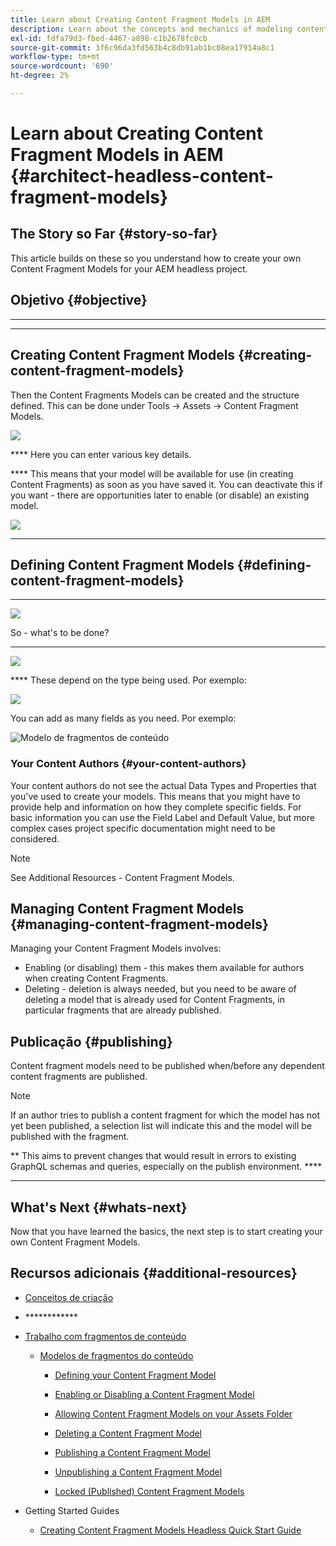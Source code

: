```yaml
---
title: Learn about Creating Content Fragment Models in AEM
description: Learn about the concepts and mechanics of modeling content for your Headless CMS using Content Fragments Models.
exl-id: fdfa79d3-fbed-4467-a898-c1b2678fc0cb
source-git-commit: 3f6c96da3fd563b4c8db91ab1bc08ea17914a8c1
workflow-type: tm+mt
source-wordcount: '690'
ht-degree: 2%

---
```


# Learn about Creating Content Fragment Models in AEM {#architect-headless-content-fragment-models}

## The Story so Far {#story-so-far}

[](overview.md)[](basics.md)

This article builds on these so you understand how to create your own Content Fragment Models for your AEM headless project.

## Objetivo {#objective}

* ****
* ****

<!-- which persona does this? -->
<!-- and who allows the configuration on the folders? -->

<!--
## Enabling Content Fragment Models {#enabling-content-fragment-models}

At the very start you need to enable Content Fragment Models for your site, this is done in the Configuration Browser; under Tools -> General -> Configuration Browser. You can either select to configure the global entry, or create a new configuration. For example:

![Define configuration](/help/assets/content-fragments/assets/cfm-conf-01.png)

>[!NOTE]
>
>See Additional Resources - Content Fragments in the Configuration Browser
-->

## Creating Content Fragment Models {#creating-content-fragment-models}

Then the Content Fragments Models can be created and the structure defined. This can be done under Tools -> Assets -> Content Fragment Models.

![](assets/cfm-tools.png)

**** Here you can enter various key details.

**** This means that your model will be available for use (in creating Content Fragments) as soon as you have saved it. You can deactivate this if you want - there are opportunities later to enable (or disable) an existing model.

![](/help/assets/content-fragments/assets/cfm-models-02.png)

********

## Defining Content Fragment Models {#defining-content-fragment-models}

****

![](/help/assets/content-fragments/assets/cfm-models-03.png)

So - what&#39;s to be done?

****

![](/help/assets/content-fragments/assets/cfm-models-04.png)

**** These depend on the type being used. Por exemplo:

![](/help/assets/content-fragments/assets/cfm-models-05.png)

You can add as many fields as you need. Por exemplo:

![Modelo de fragmentos de conteúdo](/help/assets/content-fragments/assets/cfm-models-07.png)

### Your Content Authors {#your-content-authors}

Your content authors do not see the actual Data Types and Properties that you&#39;ve used to create your models. This means that you might have to provide help and information on how they complete specific fields. For basic information you can use the Field Label and Default Value, but more complex cases project specific documentation might need to be considered.

>[!NOTE]
>
>See Additional Resources - Content Fragment Models.

## Managing Content Fragment Models {#managing-content-fragment-models}

<!-- needs more details -->

Managing your Content Fragment Models involves:

* Enabling (or disabling) them - this makes them available for authors when creating Content Fragments.
* Deleting - deletion is always needed, but you need to be aware of deleting a model that is already used for Content Fragments, in particular fragments that are already published.

## Publicação {#publishing}

<!-- needs more details -->

Content fragment models need to be published when/before any dependent content fragments are published.

>[!NOTE]
>
>If an author tries to publish a content fragment for which the model has not yet been published, a selection list will indicate this and the model will be published with the fragment.

** This aims to prevent changes that would result in errors to existing GraphQL schemas and queries, especially on the publish environment. ****

********

## What&#39;s Next {#whats-next}

Now that you have learned the basics, the next step is to start creating your own Content Fragment Models.

## Recursos adicionais {#additional-resources}

* [Conceitos de criação](/help/sites-cloud/authoring/getting-started/concepts.md)

* [](/help/sites-cloud/authoring/getting-started/basic-handling.md)************

* [Trabalho com fragmentos de conteúdo](/help/assets/content-fragments/content-fragments.md)

   * [Modelos de fragmentos do conteúdo](/help/assets/content-fragments/content-fragments-models.md)

      * [Defining your Content Fragment Model](/help/assets/content-fragments/content-fragments-models.md#defining-your-content-fragment-model)

      * [Enabling or Disabling a Content Fragment Model](/help/assets/content-fragments/content-fragments-models.md#enabling-disabling-a-content-fragment-model)

      * [Allowing Content Fragment Models on your Assets Folder](/help/assets/content-fragments/content-fragments-models.md#allowing-content-fragment-models-assets-folder)

      * [Deleting a Content Fragment Model](/help/assets/content-fragments/content-fragments-models.md#deleting-a-content-fragment-model)

      * [Publishing a Content Fragment Model](/help/assets/content-fragments/content-fragments-models.md#publishing-a-content-fragment-model)

      * [Unpublishing a Content Fragment Model](/help/assets/content-fragments/content-fragments-models.md#unpublishing-a-content-fragment-model)

      * [Locked (Published) Content Fragment Models](/help/assets/content-fragments/content-fragments-models.md#locked-published-content-fragment-models)

* Getting Started Guides

   * [Creating Content Fragment Models Headless Quick Start Guide](/help/implementing/developing/headless/getting-started/create-content-model.md)
